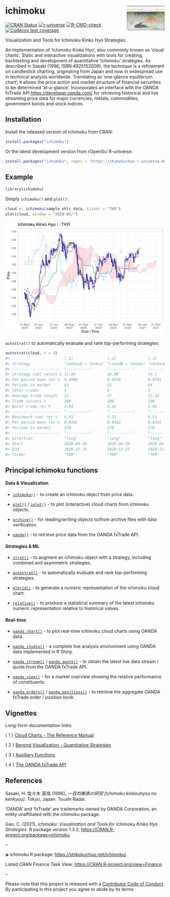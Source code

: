 
<!-- README.md is generated from README.Rmd. Please edit that file -->

# ichimoku <a href="https://shikokuchuo.net/ichimoku/" alt="ichimoku"><img src="man/figures/logo.png" alt="ichimoku logo" align="right" /></a>

<!-- badges: start -->

[![CRAN
Status](https://www.r-pkg.org/badges/version/ichimoku?color=00008b)](https://CRAN.R-project.org/package=ichimoku)
[![r-universe](https://shikokuchuo.r-universe.dev/badges/ichimoku?color=a4d1eb)](https://shikokuchuo.r-universe.dev/)
[![R-CMD-check](https://github.com/shikokuchuo/ichimoku/actions/workflows/R-CMD-check.yaml/badge.svg)](https://github.com/shikokuchuo/ichimoku/actions/workflows/R-CMD-check.yaml)
[![Codecov test
coverage](https://codecov.io/gh/shikokuchuo/ichimoku/branch/main/graph/badge.svg)](https://app.codecov.io/gh/shikokuchuo/ichimoku)
<!-- badges: end -->

Visualization and Tools for Ichimoku Kinko Hyo Strategies

An implementation of ‘Ichimoku Kinko Hyo’, also commonly known as ‘cloud
charts’. Static and interactive visualizations with tools for creating,
backtesting and development of quantitative ‘ichimoku’ strategies. As
described in Sasaki (1996, ISBN:4925152009), the technique is a
refinement on candlestick charting, originating from Japan and now in
widespread use in technical analysis worldwide. Translating as
‘one-glance equilibrium chart’, it allows the price action and market
structure of financial securities to be determined ‘at-a-glance’.
Incorporates an interface with the OANDA fxTrade API
<https://developer.oanda.com/> for retrieving historical and live
streaming price data for major currencies, metals, commodities,
government bonds and stock indices.

## Installation

Install the released version of ichimoku from CRAN:

``` r
install.packages("ichimoku")
```

Or the latest development version from rOpenSci R-universe:

``` r
install.packages("ichimoku", repos = "https://shikokuchuo.r-universe.dev")
```

## Example

``` r
library(ichimoku)
```

Simply `ichimoku()` and `plot()`:

``` r
cloud <- ichimoku(sample_ohlc_data, ticker = "TKR")
plot(cloud, window = "2020-05/")
```

<img src="man/figures/README-ichimoku-1.png" alt="ichimoku kinko hyo" />
<!-- alt="ichimoku kinko hyo" -->

`autostrat()` to automatically evaluate and rank top-performing
strategies:

``` r
autostrat(cloud, n = 3)
#>                        [,1]               [,2]              [,3]             
#> Strategy               "senkouB > tenkan" "cloudB > tenkan" "senkouB > kijun"
#> ---------------------  "----------"       "----------"      "----------"     
#> Strategy cuml return % 17.49              16.08             14.1             
#> Per period mean ret %  0.0906             0.0838            0.0741           
#> Periods in market      63                 51                64               
#> Total trades           3                  3                 3                
#> Average trade length   21                 17                21.33            
#> Trade success %        100                100               100              
#> Worst trade ret %      3.64               3.16              3.49             
#> ---------------------  "----------"       "----------"      "----------"     
#> Benchmark cuml ret %   5.53               5.53              5.53             
#> Per period mean ret %  0.0302             0.0302            0.0302           
#> Periods in market      178                178               178              
#> ---------------------  "----------"       "----------"      "----------"     
#> Direction              "long"             "long"            "long"           
#> Start                  2020-04-20         2020-04-20        2020-04-20       
#> End                    2020-12-23         2020-12-23        2020-12-23       
#> Ticker                 "TKR"              "TKR"             "TKR"
```

## Principal ichimoku functions

#### Data & Visualization

-   [`ichimoku()`](https://shikokuchuo.net/ichimoku/reference/ichimoku.html) -
    to create an ichimoku object from price data.

-   [`plot()`](https://shikokuchuo.net/ichimoku/reference/plot.ichimoku.html)
    /
    [`iplot()`](https://shikokuchuo.net/ichimoku/reference/iplot.html) -
    to plot (interactive) cloud charts from ichimoku objects.

-   [`archive()`](https://shikokuchuo.net/ichimoku/reference/archive.html) -
    for reading/writing objects to/from archive files with data
    verification.

-   [`oanda()`](https://shikokuchuo.net/ichimoku/reference/oanda.html) -
    to retrieve price data from the OANDA fxTrade API.

#### Strategies & ML

-   [`strat()`](https://shikokuchuo.net/ichimoku/reference/strat.html) -
    to augment an ichimoku object with a strategy, including combined
    and asymmetric strategies.

-   [`autostrat()`](https://shikokuchuo.net/ichimoku/reference/autostrat.html) -
    to automatically evaluate and rank top-performing strategies.

-   [`mlgrid()`](https://shikokuchuo.net/ichimoku/reference/mlgrid.html) -
    to generate a numeric representation of the ichimoku cloud chart.

-   [`relative()`](https://shikokuchuo.net/ichimoku/reference/relative.html) -
    to produce a statistical summary of the latest ichimoku numeric
    representation relative to historical values.

#### Real-time

-   [`oanda_chart()`](https://shikokuchuo.net/ichimoku/reference/oanda_chart.html) -
    to plot real-time ichimoku cloud charts using OANDA data.

-   [`oanda_studio()`](https://shikokuchuo.net/ichimoku/reference/oanda_studio.html) -
    a complete live analysis environment using OANDA data implemented in
    R Shiny.

-   [`oanda_stream()`](https://shikokuchuo.net/ichimoku/reference/oanda_stream.html)
    /
    [`oanda_quote()`](https://shikokuchuo.net/ichimoku/reference/oanda_quote.html) -
    to obtain the latest live data stream / quote from the OANDA fxTrade
    API.

-   [`oanda_view()`](https://shikokuchuo.net/ichimoku/reference/oanda_view.html) -
    for a market overview showing the relative performance of
    constituents.

-   [`oanda_orders()`](https://shikokuchuo.net/ichimoku/reference/oanda_orders.html)
    /
    [`oanda_positions()`](https://shikokuchuo.net/ichimoku/reference/oanda_positions.html) -
    to retrieve the aggregate OANDA fxTrade order / position book.

## Vignettes

Long-form documentation links:

{ 1 } [Cloud Charts - The Reference
Manual](https://shikokuchuo.net/ichimoku/articles/reference.html)

{ 2 } [Beyond Visualization - Quantitative
Strategies](https://shikokuchuo.net/ichimoku/articles/strategies.html)

{ 3 } [Auxiliary
Functions](https://shikokuchuo.net/ichimoku/articles/utilities.html)

{ 4 } [The OANDA fxTrade
API](https://shikokuchuo.net/ichimoku/articles/xoanda.html)

## References

Sasaki, H. 佐々木 英信 (1996), *一目均衡表の研究 [ichimoku kinkouhyou
no kenkyuu]*. Tokyo, Japan: Toushi Radar.

‘OANDA’ and ‘fxTrade’ are trademarks owned by OANDA Corporation, an
entity unaffiliated with the ichimoku package.

Gao, C. (2021), *ichimoku: Visualization and Tools for Ichimoku Kinko
Hyo Strategies*. R package version 1.3.2,
<https://CRAN.R-project.org/package=ichimoku>.

–

◈ ichimoku R package: <https://shikokuchuo.net/ichimoku/>.

Listed CRAN Finance Task View:
<https://CRAN.R-project.org/view=Finance>.

–

Please note that this project is released with a [Contributor Code of
Conduct](https://shikokuchuo.net/ichimoku/CODE_OF_CONDUCT.html). By
participating in this project you agree to abide by its terms.
